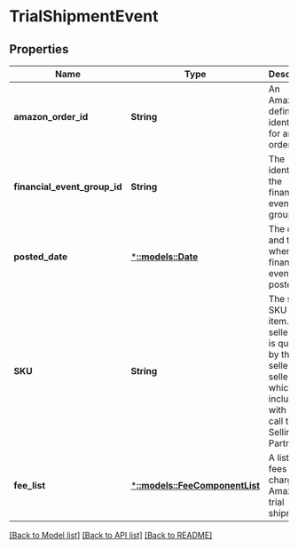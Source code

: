 # TrialShipmentEvent

## Properties
Name | Type | Description | Notes
------------ | ------------- | ------------- | -------------
**amazon_order_id** | **String** | An Amazon-defined identifier for an order. | [optional] [default to null]
**financial_event_group_id** | **String** | The identifier of the financial event group. | [optional] [default to null]
**posted_date** | [***::models::Date**](Date.md) | The date and time when the financial event was posted. | [optional] [default to null]
**SKU** | **String** | The seller SKU of the item. The seller SKU is qualified by the seller&#39;s seller ID, which is included with every call to the Selling Partner API. | [optional] [default to null]
**fee_list** | [***::models::FeeComponentList**](FeeComponentList.md) | A list of fees charged by Amazon for trial shipments. | [optional] [default to null]

[[Back to Model list]](../README.md#documentation-for-models) [[Back to API list]](../README.md#documentation-for-api-endpoints) [[Back to README]](../README.md)


